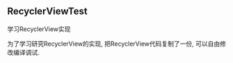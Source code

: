 ## RecyclerViewTest
学习RecyclerView实现  

为了学习研究RecyclerView的实现,  把RecyclerView代码复制了一份,  可以自由修改编译调试.  


